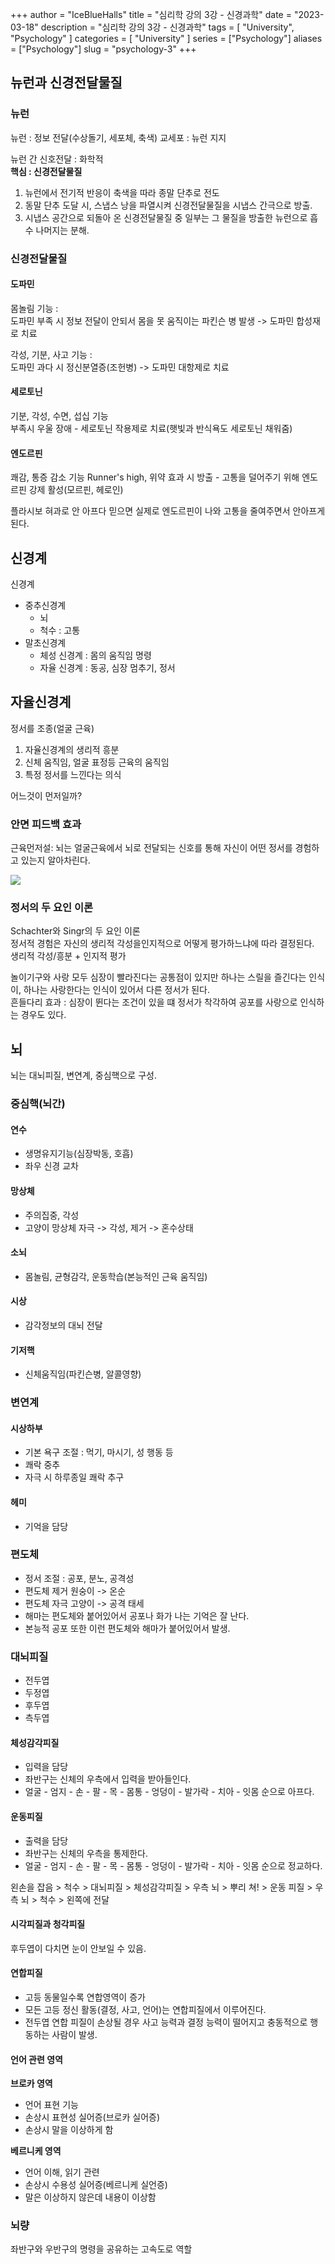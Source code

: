 +++
author = "IceBlueHalls"
title = "심리학 강의 3강 - 신경과학"
date = "2023-03-18"
description = "심리학 강의 3강 - 신경과학"
tags = [
    "University",
    "Psychology"
]
categories = [
    "University"
]
series = ["Psychology"]
aliases = ["Psychology"]
slug = "psychology-3"
+++

## 뉴런과 신경전달물질

### 뉴런
뉴런 : 정보 전달(수상돌기, 세포체, 축색)
교세포 : 뉴런 지지

뉴런 간 신호전달 : 화학적  
**핵심 : 신경전달물질**
1. 뉴런에서 전기적 반응이 축색을 따라 종말 단추로 전도
2. 동말 단추 도달 시, 스냅스 낭을 파열시켜 신경전달물질을 시냅스 간극으로 방출.
3. 시냅스 공간으로 되돌아 온 신경전달물질 중 일부는 그 물질을 방출한 뉴런으로 흡수 나머지는 분해.

### 신경전달물질

#### 도파민
몸놀림 기능 :  
도파민 부족 시 정보 전달이 안되서 몸을 못 움직이는 파킨슨 병 발생 -> 도파민 합성재로 치료

각성, 기분, 사고 기능 :  
도파민 과다 시 정신분열증(조헌병) -> 도파민 대항제로 치료

#### 세로토닌
기분, 각성, 수면, 섭십 기능  
부족시 우울 장애 - 세로토닌 작용제로 치료(햇빛과 반식욕도 세로토닌 채워줌)

#### 엔도르핀
쾌감, 통증 감소 기능
Runner's high, 위약 효과 시 방출 - 고통을 덜어주기 위해 엔도르핀 강제 활성(모르핀, 헤로인)

플라시보 혀과로 안 아프다 믿으면 실제로 엔도르핀이 나와 고통을 줄여주면서 안아프게 된다.

## 신경계

신경계
* 중추신경계
    * 뇌
    * 척수 : 고통
* 말초신경계
    * 체성 신경계 : 몸의 움직임 명령
    * 자율 신경계 : 동공, 심장 멈추기, 정서

## 자율신경계
정서를 조종(얼굴 근육)

1. 자율신경계의 생리적 흥분
2. 신체 움직임, 얼굴 표정등 근육의 움직임
3. 특정 정서를 느낀다는 의식

어느것이 먼저일까?

### 안면 피드백 효과
근육먼저설: 뇌는 얼굴근육에서 뇌로 전달되는 신호를 통해 자신이 어떤 정서를 경험하고 있는지 알아차린다.

![](feel1.png)

### 정서의 두 요인 이론
Schachter와 Singr의 두 요인 이론  
정서적 경험은 자신의 생리적 각성을인지적으로 어떻게 평가하느냐에 따라 결정된다.  
생리적 각성/흥분 + 인지적 평가

놀이기구와 사랑 모두 심장이 빨라진다는 공통점이 있지만 하나는 스릴을 즐긴다는 인식이, 하나는 사랑한다는 인식이 있어서 다른 정서가 된다.  
흔들다리 효과 : 심장이 뛴다는 조건이 있을 떄 정서가 착각하여 공포를 사랑으로 인식하는 경우도 있다. 

## 뇌
뇌는 대뇌피질, 변연계, 중심핵으로 구성.

### 중심핵(뇌간)

#### 연수
* 생명유지기능(심장박동, 호흡)
* 좌우 신경 교차

#### 망상체
* 주의집중, 각성  
* 고양이 망상체 자극 -> 각성, 제거 -> 혼수상태

#### 소뇌
* 몸놀림, 균형감각, 운동학습(본능적인 근육 움직임)

#### 시상
* 감각정보의 대뇌 전달

#### 기저핵
* 신체움직임(파킨슨병, 알콜영향)

### 변연계

#### 시상하부
* 기본 욕구 조절 : 먹기, 마시기, 성 행동 등
* 쾌락 중추
* 자극 시 하루종일 쾌락 추구

#### 헤미
* 기억을 담당

### 편도체
* 정서 조절 : 공포, 분노, 공격성
* 편도체 제거 원숭이 -> 온순
* 편도체 자극 고양이 -> 공격 태세
* 해마는 편도체와 붙어있어서 공포나 화가 나는 기억은 잘 난다.
* 본능적 공포 또한 이런 편도체와 해마가 붙어있어서 발생.

### 대뇌피질
* 전두엽
* 두정엽
* 후두엽
* 측두엽


#### 체성감각피질
* 입력을 담당
* 좌반구는 신체의 우측에서 입력을 받아들인다.
* 얼굴 - 엄지 - 손 - 팔 - 목 - 몸통 - 엉덩이 - 발가락 - 치아 - 잇몸 순으로 아프다.

#### 운동피질
* 출력을 담당
* 좌반구는 신체의 우측을 통제한다.
* 얼굴 - 엄지 - 손 - 팔 - 목 - 몸통 - 엉덩이 - 발가락 - 치아 - 잇몸 순으로 정교하다.


왼손을 잡음 > 척수 > 대뇌피질 > 체성감각피질 > 우측 뇌 > 뿌리 쳐! > 운동 피질 > 우측 뇌 > 척수 > 왼쪽에 전달

#### 시각피질과 청각피질
후두엽이 다치면 눈이 안보일 수 있음.

#### 연합피질
* 고등 동물일수록 연합영역이 증가
* 모든 고등 정신 활동(결정, 사고, 언어)는 연합피질에서 이루어진다.
* 전두엽 연합 피질이 손상될 경우 사고 능력과 결정 능력이 떨어지고 충동적으로 행동하는 사람이 발생.

#### 언어 관련 영역

**브로카 영역**
* 언어 표현 기능
* 손상시 표현성 실어증(브로카 실어증)
* 손상시 말을 이상하게 함

**베르니케 영역**
* 언어 이해, 읽기 관련
* 손상시 수용성 실어증(베르니케 실언증)
* 말은 이상하지 않은데 내용이 이상함

### 뇌량
좌반구와 우반구의 명령을 공유하는 고속도로 역할
